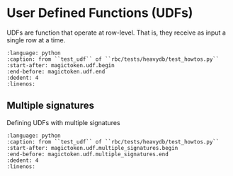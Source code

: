 # User Defined Functions (UDFs)

UDFs are function that operate at row-level. That is, they receive as input a
single row at a time.

```{literalinclude} ../../rbc/tests/heavydb/test_howtos.py
:language: python
:caption: from ``test_udf`` of ``rbc/tests/heavydb/test_howtos.py``
:start-after: magictoken.udf.begin
:end-before: magictoken.udf.end
:dedent: 4
:linenos:
```

## Multiple signatures

Defining UDFs with multiple signatures

```{literalinclude} ../../rbc/tests/heavydb/test_howtos.py
:language: python
:caption: from ``test_udf`` of ``rbc/tests/heavydb/test_howtos.py``
:start-after: magictoken.udf.multiple_signatures.begin
:end-before: magictoken.udf.multiple_signatures.end
:dedent: 4
:linenos:
```